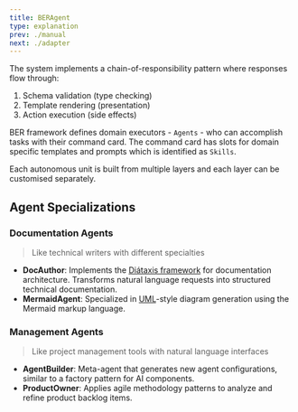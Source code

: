 ```yaml
---
title: BERAgent
type: explanation
prev: ./manual
next: ./adapter
---
```


The system implements a chain-of-responsibility pattern where responses flow through:

1. Schema validation (type checking)
2. Template rendering (presentation)
3. Action execution (side effects)



BER framework defines domain executors - `Agents` - who can accomplish tasks with their command card. The command card has slots for domain specific templates and prompts which is identified as `Skills`.

 Each autonomous unit is built from multiple layers and each layer can be customised separately.

## Agent Specializations
### Documentation Agents

> Like technical writers with different specialties

- **DocAuthor**: Implements the [Diátaxis framework](https://diataxis.fr/) for documentation architecture. Transforms natural language requests into structured technical documentation.
- **MermaidAgent**: Specialized in [UML](https://en.wikipedia.org/wiki/Unified_Modeling_Language)-style diagram generation using the Mermaid markup language.

### Management Agents

> Like project management tools with natural language interfaces

- **AgentBuilder**: Meta-agent that generates new agent configurations, similar to a factory pattern for AI components.
- **ProductOwner**: Applies agile methodology patterns to analyze and refine product backlog items.
